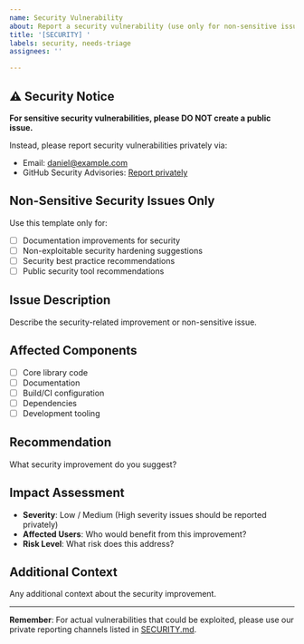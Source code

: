 ```yaml
---
name: Security Vulnerability
about: Report a security vulnerability (use only for non-sensitive issues)
title: '[SECURITY] '
labels: security, needs-triage
assignees: ''

---
```


## ⚠️ Security Notice

**For sensitive security vulnerabilities, please DO NOT create a public issue.**

Instead, please report security vulnerabilities privately via:
- Email: daniel@example.com
- GitHub Security Advisories: [Report privately](../../security/advisories/new)

## Non-Sensitive Security Issues Only

Use this template only for:
- [ ] Documentation improvements for security
- [ ] Non-exploitable security hardening suggestions  
- [ ] Security best practice recommendations
- [ ] Public security tool recommendations

## Issue Description
Describe the security-related improvement or non-sensitive issue.

## Affected Components
- [ ] Core library code
- [ ] Documentation
- [ ] Build/CI configuration
- [ ] Dependencies
- [ ] Development tooling

## Recommendation
What security improvement do you suggest?

## Impact Assessment
- **Severity**: Low / Medium (High severity issues should be reported privately)
- **Affected Users**: Who would benefit from this improvement?
- **Risk Level**: What risk does this address?

## Additional Context
Any additional context about the security improvement.

---

**Remember**: For actual vulnerabilities that could be exploited, please use our private reporting channels listed in [SECURITY.md](../../SECURITY.md).